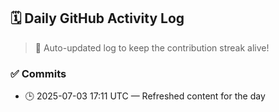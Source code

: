 ## 🗓️ Daily GitHub Activity Log

> 🤖 Auto-updated log to keep the contribution streak alive!

### ✅ Commits

- 🕒 2025-07-03 17:11 UTC — Refreshed content for the day

